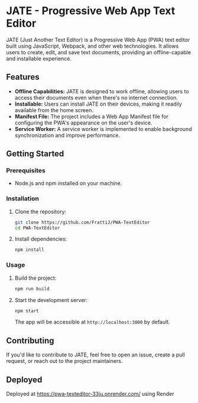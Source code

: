 # JATE - Progressive Web App Text Editor

JATE (Just Another Text Editor) is a Progressive Web App (PWA) text editor built using JavaScript, Webpack, and other web technologies. It allows users to create, edit, and save text documents, providing an offline-capable and installable experience.

## Features

- **Offline Capabilities:** JATE is designed to work offline, allowing users to access their documents even when there's no internet connection.
- **Installable:** Users can install JATE on their devices, making it readily available from the home screen.
- **Manifest File:** The project includes a Web App Manifest file for configuring the PWA's appearance on the user's device.
- **Service Worker:** A service worker is implemented to enable background synchronization and improve performance.

## Getting Started

### Prerequisites

- Node.js and npm installed on your machine.

### Installation

1. Clone the repository:

   ```bash
   git clone https://github.com/FrattiJ/PWA-TextEditor
   cd PWA-TextEditor
   ```

2. Install dependencies:

   ```bash
   npm install
   ```

### Usage

1. Build the project:

   ```bash
   npm run build
   ```

2. Start the development server:

   ```bash
   npm start
   ```

   The app will be accessible at `http://localhost:3000` by default.

## Contributing

If you'd like to contribute to JATE, feel free to open an issue, create a pull request, or reach out to the project maintainers.

## Deployed

Deployed at https://pwa-texteditor-33ju.onrender.com/ using Render
